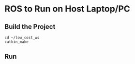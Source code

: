# ROS to Run on Host Laptop/PC

## Build the Project

```
cd ~/low_cost_ws
catkin_make
```

## Run 
